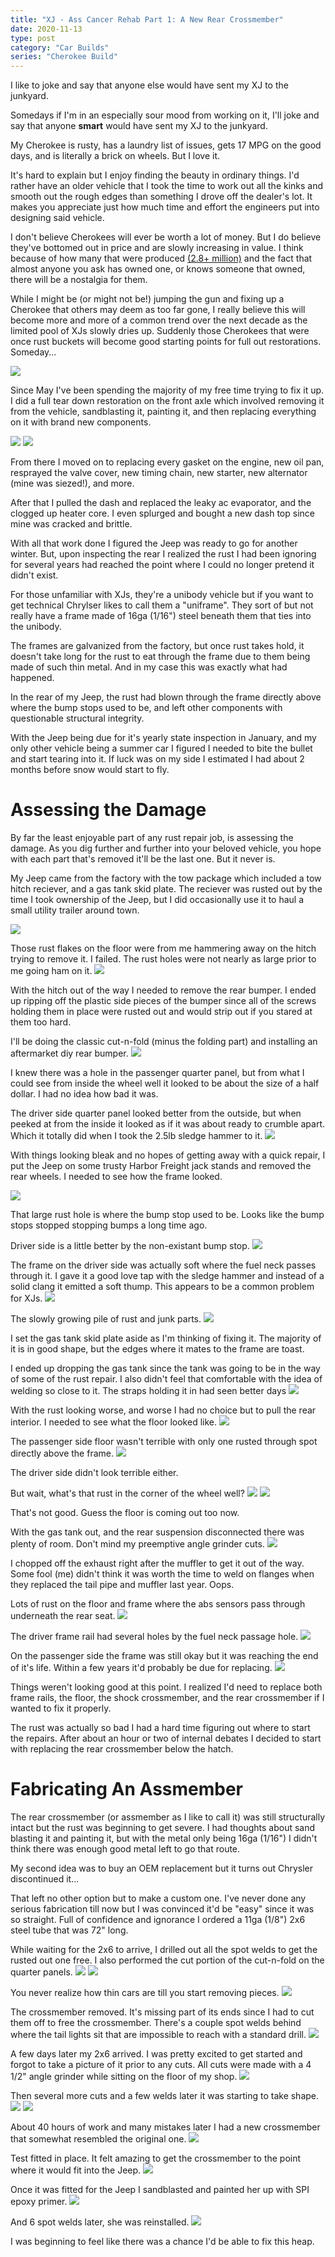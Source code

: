 ```yaml
---
title: "XJ - Ass Cancer Rehab Part 1: A New Rear Crossmember"
date: 2020-11-13
type: post
category: "Car Builds"
series: "Cherokee Build"
---
```



I like to joke and say that anyone else would have sent my XJ to the junkyard. 

Somedays if I'm in an especially sour mood from working on it, I'll joke and say that anyone **smart** would have sent my XJ to the junkyard.

My Cherokee is rusty, has a laundry list of issues, gets 17 MPG on the good days, and is literally a brick on wheels. But I love it.

It's hard to explain but I enjoy finding the beauty in ordinary things. I'd rather have an older vehicle that I took the time to work out all the kinks and smooth out the rough edges than something I drove off the dealer's lot. It makes you appreciate just how much time and effort the engineers put into designing said vehicle.  

I don't believe Cherokees will ever be worth a lot of money. But I do believe they've bottomed out in price and are slowly increasing in value. I think because of how many that were produced [(2.8+ million)](http://www.yuccaman.com/jeep/history.html) and the fact that almost anyone you ask has owned one, or knows someone that owned, there will be a nostalgia for them. 

While I might be (or might not be!) jumping the gun and fixing up a Cherokee that others may deem as too far gone, I really believe this will become more and more of a common trend over the next decade as the limited pool of XJs slowly dries up. Suddenly those Cherokees that were once rust buckets will become good starting points for full out restorations. Someday...

![](images/1.jpg)

Since May I've been spending the majority of my free time trying to fix it up. I did a full tear down restoration on the front axle which involved removing it from the vehicle, sandblasting it, painting it, and then replacing everything on it with brand new components.

![](images/2.jpg)
![](images/3.jpg)

From there I moved on to replacing every gasket on the engine, new oil pan, resprayed the valve cover, new timing chain, new starter, new alternator (mine was siezed!), and more. 

After that I pulled the dash and replaced the leaky ac evaporator, and the clogged up heater core. I even splurged and bought a new dash top since mine was cracked and brittle.

With all that work done I figured the Jeep was ready to go for another winter. But, upon inspecting the rear I realized the rust I had been ignoring for several years had reached the point where I could no longer pretend it didn't exist.

For those unfamiliar with XJs, they're a unibody vehicle but if you want to get technical Chrylser likes to call them a "uniframe". They sort of but not really have a frame made of 16ga (1/16") steel beneath them that ties into the unibody. 

The frames are galvanized from the factory, but once rust takes hold, it doesn't take long for the rust to eat through the frame due to them being made of such thin metal. And in my case this was exactly what had happened.

In the rear of my Jeep, the rust had blown through the frame directly above where the bump stops used to be, and left other components with questionable structural integrity.

With the Jeep being due for it's yearly state inspection in January, and my only other vehicle being a summer car I figured I needed to bite the bullet and start tearing into it. If luck was on my side I estimated I had about 2 months before snow would start to fly.

# Assessing the Damage

By far the least enjoyable part of any rust repair job, is assessing the damage. As you dig further and further into your beloved vehicle, you hope with each part that's removed it'll be the last one. But it never is. 

My Jeep came from the factory with the tow package which included a tow hitch reciever, and a gas tank skid plate. The reciever was rusted out by the time I took ownership of the Jeep, but I did occasionally use it to haul a small utility trailer around town. 

![](images/4.jpg)

Those rust flakes on the floor were from me hammering away on the hitch trying to remove it. I failed. The rust holes were not nearly as large prior to me going ham on it.
![](images/5.jpg)

With the hitch out of the way I needed to remove the rear bumper. I ended up ripping off the plastic side pieces of the bumper since all of the screws holding them in place were rusted out and would strip out if you stared at them too hard.

I'll be doing the classic cut-n-fold (minus the folding part) and installing an aftermarket diy rear bumper.
![](images/6.jpg)

I knew there was a hole in the passenger quarter panel, but from what I could see from inside the wheel well it looked to be about the size of a half dollar. I had no idea how bad it was.

The driver side quarter panel looked better from the outside, but when peeked at from the inside it looked as if it was about ready to crumble apart. Which it totally did when I took the 2.5lb sledge hammer to it.
![](images/7.jpg)

With things looking bleak and no hopes of getting away with a quick repair, I put the Jeep on some trusty Harbor Freight jack stands and removed the rear wheels. I needed to see how the frame looked.

![](images/8.jpg)

That large rust hole is where the bump stop used to be. Looks like the bump stops stopped stopping bumps a long time ago.

Driver side is a little better by the non-existant bump stop.
![](images/9.jpg)

The frame on the driver side was actually soft where the fuel neck passes through it. I gave it a good love tap with the sledge hammer and instead of a solid clang it emitted a soft thump. This appears to be a common problem for XJs.
![](images/10.jpg)

The slowly growing pile of rust and junk parts. 
![](images/11.jpg)

I set the gas tank skid plate aside as I'm thinking of fixing it. The majority of it is in good shape, but the edges where it mates to the frame are toast.

I ended up dropping the gas tank since the tank was going to be in the way of some of the rust repair. I also didn't feel that comfortable with the idea of welding so close to it. The straps holding it in had seen better days
![](images/12.jpg)

With the rust looking worse, and worse I had no choice but to pull the rear interior. I needed to see what the floor looked like.
![](images/13.jpg)

The passenger side floor wasn't terrible with only one rusted through spot directly above the frame.
![](images/14.jpg)

The driver side didn't look terrible either. 

But wait, what's that rust in the corner of the wheel well?
![](images/15.jpg)
![](images/16.jpg)

That's not good. Guess the floor is coming out too now.

With the gas tank out, and the rear suspension disconnected there was plenty of room. Don't mind my preemptive angle grinder cuts. 
![](images/17.jpg)

I chopped off the exhaust right after the muffler to get it out of the way. Some fool (me) didn't think it was worth the time to weld on flanges when they replaced the tail pipe and muffler last year. Oops.

Lots of rust on the floor and frame where the abs sensors pass through underneath the rear seat.
![](images/18.jpg)

The driver frame rail had several holes by the fuel neck passage hole.
![](images/19.jpg)

On the passenger side the frame was still okay but it was reaching the end of it's life. Within a few years it'd probably be due for replacing.
![](images/20.jpg)

Things weren't looking good at this point. I realized I'd need to replace both frame rails, the floor, the shock crossmember, and the rear crossmember if I wanted to fix it properly. 

The rust was actually so bad I had a hard time figuring out where to start the repairs. After about an hour or two of internal debates I decided to start with replacing the rear crossmember below the hatch.

# Fabricating An Assmember

The rear crossmember (or assmember as I like to call it) was still structurally intact but the rust was beginning to get severe. I had thoughts about sand blasting it and painting it, but with the metal only being 16ga (1/16") I didn't think there was enough good metal left to go that route.

My second idea was to buy an OEM replacement but it turns out Chrysler discontinued it...

That left no other option but to make a custom one. I've never done any serious fabrication till now but I was convinced it'd be "easy" since it was so straight. Full of confidence and ignorance I ordered a 11ga (1/8") 2x6 steel tube that was 72" long.

While waiting for the 2x6 to arrive, I drilled out all the spot welds to get the rusted out one free. I also performed the cut portion of the cut-n-fold on the quarter panels.
![](images/21.jpg)
![](images/22.jpg)

You never realize how thin cars are till you start removing pieces.
![](images/23.jpg)

The crossmember removed. It's missing part of its ends since I had to cut them off to free the crossmember. There's a couple spot welds behind where the tail lights sit that are impossible to reach with a standard drill.
![](images/24.jpg)

A few days later my 2x6 arrived. I was pretty excited to get started and forgot to take a picture of it prior to any cuts. All cuts were made with a 4 1/2" angle grinder while sitting on the floor of my shop.
![](images/25.jpg)

Then several more cuts and a few welds later it was starting to take shape.
![](images/26.jpg)
![](images/27.jpg)

About 40 hours of work and many mistakes later I had a new crossmember that somewhat resembled the original one.
![](images/28.jpg)

Test fitted in place. It felt amazing to get the crossmember to the point where it would fit into the Jeep.
![](images/29.jpg)

Once it was fitted for the Jeep I sandblasted and painted her up with SPI epoxy primer.
![](images/30.jpg)

And 6 spot welds later, she was reinstalled. 
![](images/31.jpg)

I was beginning to feel like there was a chance I'd be able to fix this heap.






